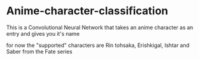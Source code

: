 # Anime-character-classification
This is a Convolutional Neural Network that takes an anime character as an entry and gives you it's name

for now the "supported" characters are Rin tohsaka, Erishkigal, Ishtar and Saber from the Fate series

